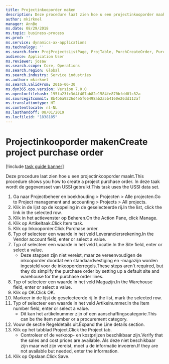 ```yaml
---
title: Projectinkooporder maken
description: Deze procedure laat zien hoe u een projectinkooporder maakt.
author: mkirknel
manager: AnnBe
ms.date: 08/29/2018
ms.topic: business-process
ms.prod: ''
ms.service: dynamics-ax-applications
ms.technology: ''
ms.search.form: ProjProjectsListPage, ProjTable, PurchCreateOrder, PurchTable, InventItemIdLookupPurchase
audience: Application User
ms.reviewer: josaw
ms.search.scope: Core, Operations
ms.search.region: Global
ms.search.industry: Service industries
ms.author: mkirknel
ms.search.validFrom: 2016-06-30
ms.dyn365.ops.version: Version 7.0.0
ms.openlocfilehash: 195fa23fc3d4f407ab82e1584fe870bfdd01c82a
ms.sourcegitcommit: 8b4b6a9226d4e5f66498ab2a5b4160e26dd112af
ms.translationtype: HT
ms.contentlocale: nl-NL
ms.lasthandoff: 08/01/2019
ms.locfileid: "1838185"
---
```

# <a name="create-project-purchase-order"></a><span data-ttu-id="96d6f-103">Projectinkooporder maken</span><span class="sxs-lookup"><span data-stu-id="96d6f-103">Create project purchase order</span></span>

[!include [task guide banner](../../includes/task-guide-banner.md)]

<span data-ttu-id="96d6f-104">Deze procedure laat zien hoe u een projectinkooporder maakt.</span><span class="sxs-lookup"><span data-stu-id="96d6f-104">This procedure shows you how to create a project purchase order.</span></span> <span data-ttu-id="96d6f-105">In deze taak wordt de gegevensset van USSI gebruikt.</span><span class="sxs-lookup"><span data-stu-id="96d6f-105">This task uses the USSI data set.</span></span>

1. <span data-ttu-id="96d6f-106">Ga naar Projectbeheer en boekhouding > Projecten > Alle projecten.</span><span class="sxs-lookup"><span data-stu-id="96d6f-106">Go to Project management and accounting > Projects > All projects.</span></span>
2. <span data-ttu-id="96d6f-107">Klik in de lijst op de koppeling in de geselecteerde rij.</span><span class="sxs-lookup"><span data-stu-id="96d6f-107">In the list, click the link in the selected row.</span></span>
3. <span data-ttu-id="96d6f-108">Klik in het actievenster op Beheren.</span><span class="sxs-lookup"><span data-stu-id="96d6f-108">On the Action Pane, click Manage.</span></span>
4. <span data-ttu-id="96d6f-109">Klik op Artikeltaak.</span><span class="sxs-lookup"><span data-stu-id="96d6f-109">Click Item task.</span></span>
5. <span data-ttu-id="96d6f-110">Klik op Inkooporder.</span><span class="sxs-lookup"><span data-stu-id="96d6f-110">Click Purchase order.</span></span>
6. <span data-ttu-id="96d6f-111">Typ of selecteer een waarde in het veld Leveranciersrekening.</span><span class="sxs-lookup"><span data-stu-id="96d6f-111">In the Vendor account field, enter or select a value.</span></span>
7. <span data-ttu-id="96d6f-112">Typ of selecteer een waarde in het veld Locatie.</span><span class="sxs-lookup"><span data-stu-id="96d6f-112">In the Site field, enter or select a value.</span></span>
    * <span data-ttu-id="96d6f-113">Deze stappen zijn niet vereist, maar ze vereenvoudigen de inkooporder doordat een standaardvestiging en -magazijn worden ingesteld voor de inkooporderregels.</span><span class="sxs-lookup"><span data-stu-id="96d6f-113">These steps aren't required, but they do simplify the purchase order by setting up a default site and warehouse for the purchase order lines.</span></span>  
8. <span data-ttu-id="96d6f-114">Typ of selecteer een waarde in het veld Magazijn.</span><span class="sxs-lookup"><span data-stu-id="96d6f-114">In the Warehouse field, enter or select a value.</span></span>
9. <span data-ttu-id="96d6f-115">Klik op OK.</span><span class="sxs-lookup"><span data-stu-id="96d6f-115">Click OK.</span></span>
10. <span data-ttu-id="96d6f-116">Markeer in de lijst de geselecteerde rij.</span><span class="sxs-lookup"><span data-stu-id="96d6f-116">In the list, mark the selected row.</span></span>
11. <span data-ttu-id="96d6f-117">Typ of selecteer een waarde in het veld Artikelnummer.</span><span class="sxs-lookup"><span data-stu-id="96d6f-117">In the Item number field, enter or select a value.</span></span>
    * <span data-ttu-id="96d6f-118">Dit kan het artikelnummer zijn of een aanschaffingscategorie.</span><span class="sxs-lookup"><span data-stu-id="96d6f-118">This can be the item number or a procurement category.</span></span>  
12. <span data-ttu-id="96d6f-119">Vouw de sectie Regeldetails uit.</span><span class="sxs-lookup"><span data-stu-id="96d6f-119">Expand the Line details section.</span></span>
13. <span data-ttu-id="96d6f-120">Klik op het tabblad Project.</span><span class="sxs-lookup"><span data-stu-id="96d6f-120">Click the Project tab.</span></span>
    * <span data-ttu-id="96d6f-121">Controleer of de verkoop- en kostprijzen beschikbaar zijn.</span><span class="sxs-lookup"><span data-stu-id="96d6f-121">Verify that the sales and cost prices are available.</span></span> <span data-ttu-id="96d6f-122">Als deze niet beschikbaar zijn maar wel zijn vereist, moet u de informatie invoeren.</span><span class="sxs-lookup"><span data-stu-id="96d6f-122">If they are not available but needed, enter the information.</span></span>  
14. <span data-ttu-id="96d6f-123">Klik op Opslaan.</span><span class="sxs-lookup"><span data-stu-id="96d6f-123">Click Save.</span></span>

